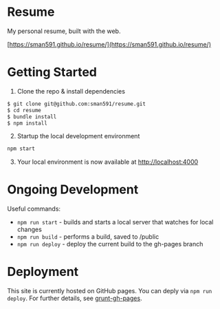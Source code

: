 Resume
==========

My personal resume, built with the web.

[https://sman591.github.io/resume/](https://sman591.github.io/resume/)

# Getting Started

1. Clone the repo & install dependencies

  ```bash
  $ git clone git@github.com:sman591/resume.git
  $ cd resume
  $ bundle install
  $ npm install
  ```

2. Startup the local development environment

  ```bash
  npm start
  ```

3. Your local environment is now available at [http://localhost:4000](http://localhost:4000)

# Ongoing Development

Useful commands:

 - ```npm run start``` - builds and starts a local server that watches for local changes
 - ```npm run build``` - performs a build, saved to /public
 - ```npm run deploy``` - deploy the current build to the gh-pages branch


# Deployment

This site is currently hosted on GitHub pages. You can deply via ```npm run deploy```. For further details, see [grunt-gh-pages](https://github.com/tschaub/grunt-gh-pages).
